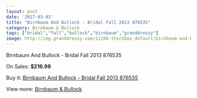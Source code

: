 ```yaml
---
layout: post
date: '2017-03-03'
title: "Birnbaum And Bullock - Bridal Fall 2013 876535"
category: Birnbaum & Bullock
tags: ["bridal","fall","bullock","birnbaum","granddressy"]
image: http://img.granddressy.com/11150-thickbox_default/birnbaum-and-bullock-bridal-fall-2013-876535.jpg
---
```

Birnbaum And Bullock - Bridal Fall 2013 876535

On Sales: **$216.99**
<a href="https://www.granddressy.com/en/birnbaum-bullock/10245-birnbaum-and-bullock-bridal-fall-2013-876535.html"><amp-img layout="responsive" width="600" height="600" src="//img.granddressy.com/11150-thickbox_default/birnbaum-and-bullock-bridal-fall-2013-876535.jpg" alt="Birnbaum And Bullock - Bridal Fall 2013 876535 0" /></a>

Buy it: [Birnbaum And Bullock - Bridal Fall 2013 876535](https://www.granddressy.com/en/birnbaum-bullock/10245-birnbaum-and-bullock-bridal-fall-2013-876535.html "Birnbaum And Bullock - Bridal Fall 2013 876535")

View more: [Birnbaum & Bullock](https://www.granddressy.com/en/191-birnbaum-bullock "Birnbaum & Bullock")